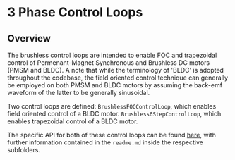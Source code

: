 # 3 Phase Control Loops
## Overview
The brushless control loops are intended to enable FOC and trapezoidal control of Permenant-Magnet Synchronous and Brushless DC motors (PMSM and BLDC). A note that while the terminology of 'BLDC' is adopted throughout the codebase, the field oriented control technique can generally be employed on both PMSM and BLDC motors by assuming the back-emf waveform of the latter to be generally sinusoidal. 

Two control loops are defined:
`BrushlessFOCControlLoop`, which enables field oriented control of a BLDC motor.
`Brushless6StepControlLoop`, which enables trapezoidal control of a BLDC motor.

The specific API for both of these control loops can be found [here](https://sahil-kale.github.io/basilisk-actuator-control-lib/annotated.html), with further information contained in the `readme.md` inside the respective subfolders.